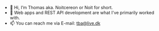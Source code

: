 - 👋 Hi, I’m Thomas aka. Noitcereon or Noit for short.
- 👀 Web apps and REST API development are what I've primarily worked with.
- 📫 You can reach me via E-mail: tba@live.dk


<!---
Noitcereon/Noitcereon is a ✨ special ✨ repository because its `README.md` (this file) appears on your GitHub profile.
You can click the Preview link to take a look at your changes.
--->
